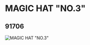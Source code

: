 # MAGIC HAT "NO.3"
## 91706
![MAGIC HAT "NO.3"](https://lc-www-live-s.legocdn.com/media/bricks/5/2/4587617.jpg)